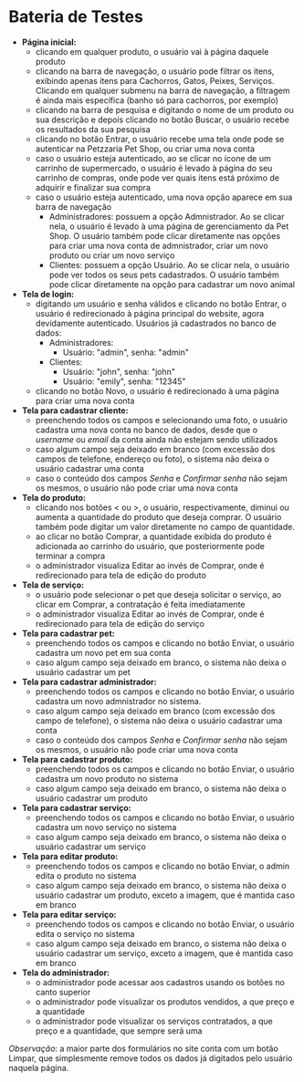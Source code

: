 # Bateria de Testes

* **Página inicial:**
    * clicando em qualquer produto, o usuário vai à página daquele produto
    * clicando na barra de navegação, o usuário pode filtrar os itens, exibindo apenas itens para Cachorros, Gatos, Peixes, Serviços. Clicando em qualquer submenu na barra de navegação, a filtragem é ainda mais específica (banho só para cachorros, por exemplo)
    * clicando na barra de pesquisa e digitando o nome de um produto ou sua descrição e depois clicando no botão Buscar, o usuário recebe os resultados da sua pesquisa
    * clicando no botão Entrar, o usuário recebe uma tela onde pode se autenticar na Petzzaria Pet Shop, ou criar uma nova conta
    * caso o usuário esteja autenticado, ao se clicar no ícone de um carrinho de supermercado, o usuário é levado à página do seu carrinho de compras, onde pode ver quais itens está próximo de adquirir e finalizar sua compra
    * caso o usuário esteja autenticado, uma nova opção aparece em sua barra de navegação
        * Administradores: possuem a opção Admnistrador. Ao se clicar nela, o usuário é levado à uma página de gerenciamento da Pet Shop. O usuário também pode clicar diretamente nas opções para criar uma nova conta de admnistrador, criar um novo produto ou criar um novo serviço
        * Clientes: possuem a opção Usuário. Ao se clicar nela, o usuário pode ver todos os seus pets cadastrados. O usuário também pode clicar diretamente na opção para cadastrar um novo animal
* **Tela de login:**
    * digitando um usuário e senha válidos e clicando no botão Entrar, o usuário é redirecionado à página principal do website, agora devidamente autenticado. Usuários já cadastrados no banco de dados:
        * Administradores:
            * Usuário: "admin", senha: "admin"
        * Clientes:
            * Usuário: "john", senha: "john"
            * Usuário: "emily", senha: "12345"
    * clicando no botão Novo, o usuário é redirecionado à uma página para criar uma nova conta
* **Tela para cadastrar cliente:**
    * preenchendo todos os campos e selecionando uma foto, o usuário cadastra uma nova conta no banco de dados, desde que o *username* ou *email* da conta ainda não estejam sendo utilizados
    * caso algum campo seja deixado em branco (com excessão dos campos de telefone, endereço ou foto), o sistema não deixa o usuário cadastrar uma conta
    * caso o conteúdo dos campos *Senha* e *Confirmar senha* não sejam os mesmos, o usuário não pode criar uma nova conta
* **Tela do produto:**
    * clicando nos botões < ou >, o usuário, respectivamente, diminui ou aumenta a quantidade do produto que deseja comprar. O usuário também pode digitar um valor diretamente no campo de quantidade.
    * ao clicar no botão Comprar, a quantidade exibida do produto é adicionada ao carrinho do usuário, que posteriormente pode terminar a compra
    * o administrador visualiza Editar ao invés de Comprar, onde é redirecionado para tela de edição do produto
* **Tela de serviço:**
    * o usuário pode selecionar o pet que deseja solicitar o serviço, ao clicar em Comprar, a contratação é feita imediatamente
    * o administrador visualiza Editar ao invés de Comprar, onde é redirecionado para tela de edição do serviço
* **Tela para cadastrar pet:**
    * preenchendo todos os campos e clicando no botão Enviar, o usuário cadastra um novo pet em sua conta
    * caso algum campo seja deixado em branco, o sistema não deixa o usuário cadastrar um pet
* **Tela para cadastrar administrador:**
    * preenchendo todos os campos e clicando no botão Enviar, o usuário cadastra um novo admnistrador no sistema.
    * caso algum campo seja deixado em branco (com excessão dos campo de telefone), o sistema não deixa o usuário cadastrar uma conta
    * caso o conteúdo dos campos *Senha* e *Confirmar senha* não sejam os mesmos, o usuário não pode criar uma nova conta
* **Tela para cadastrar produto:**
    * preenchendo todos os campos e clicando no botão Enviar, o usuário cadastra um novo produto no sistema
    * caso algum campo seja deixado em branco, o sistema não deixa o usuário cadastrar um produto
* **Tela para cadastrar serviço:**
    * preenchendo todos os campos e clicando no botão Enviar, o usuário cadastra um novo serviço no sistema
    * caso algum campo seja deixado em branco, o sistema não deixa o usuário cadastrar um serviço
* **Tela para editar produto:**
    * preenchendo todos os campos e clicando no botão Enviar, o admin edita o produto no sistema
    * caso algum campo seja deixado em branco, o sistema não deixa o usuário cadastrar um produto, exceto a imagem, que é mantida caso em branco
* **Tela para editar serviço:**
    * preenchendo todos os campos e clicando no botão Enviar, o usuário edita o serviço no sistema
    * caso algum campo seja deixado em branco, o sistema não deixa o usuário cadastrar um serviço, exceto a imagem, que é mantida caso em branco
* **Tela do administrador:**
    * o administrador pode acessar aos cadastros usando os botões no canto superior
    * o administrador pode visualizar os produtos vendidos, a que preço e a quantidade
    * o administrador pode visualizar os serviços contratados, a que preço e a quantidade, que sempre será uma

*Observação*: a maior parte dos formulários no site conta com um botão Limpar, que simplesmente remove todos os dados já digitados pelo usuário naquela página.
